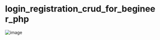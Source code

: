 # login_registration_crud_for_begineer_php
![image](https://github.com/developerMaruya/login_registration_crud_for_begineer_php/assets/137375643/4766062e-5ef9-4777-98c9-0d8766a3dfc8)
